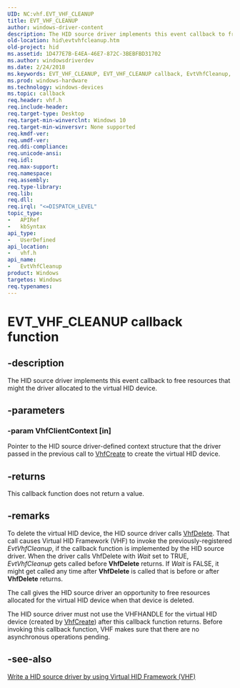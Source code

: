 ```yaml
---
UID: NC:vhf.EVT_VHF_CLEANUP
title: EVT_VHF_CLEANUP
author: windows-driver-content
description: The HID source driver implements this event callback to free resources that might the driver allocated to the virtual HID device.
old-location: hid\evtvhfcleanup.htm
old-project: hid
ms.assetid: 1D477E7B-E4EA-46E7-872C-3BEBFBD31702
ms.author: windowsdriverdev
ms.date: 2/24/2018
ms.keywords: EVT_VHF_CLEANUP, EVT_VHF_CLEANUP callback, EvtVhfCleanup, EvtVhfCleanup callback function [Human Input Devices], hid.evtvhfcleanup, vhf/EvtVhfCleanup
ms.prod: windows-hardware
ms.technology: windows-devices
ms.topic: callback
req.header: vhf.h
req.include-header: 
req.target-type: Desktop
req.target-min-winverclnt: Windows 10
req.target-min-winversvr: None supported
req.kmdf-ver: 
req.umdf-ver: 
req.ddi-compliance: 
req.unicode-ansi: 
req.idl: 
req.max-support: 
req.namespace: 
req.assembly: 
req.type-library: 
req.lib: 
req.dll: 
req.irql: "<=DISPATCH_LEVEL"
topic_type:
-	APIRef
-	kbSyntax
api_type:
-	UserDefined
api_location:
-	vhf.h
api_name:
-	EvtVhfCleanup
product: Windows
targetos: Windows
req.typenames: 
---
```


# EVT_VHF_CLEANUP callback function


## -description


The HID source driver implements this event callback to free resources that might the driver allocated to the virtual HID device. 


## -parameters




### -param VhfClientContext [in]

Pointer to the HID source driver-defined context structure that the driver passed in the previous call to <a href="https://msdn.microsoft.com/library/windows/hardware/dn925036">VhfCreate</a> to create the virtual HID device.


## -returns



This callback function does not return a value.




## -remarks



To delete the virtual HID device, the HID source driver calls <a href="https://msdn.microsoft.com/library/windows/hardware/dn925038">VhfDelete</a>. That call causes Virtual HID Framework (VHF) to invoke the previously-registered <i>EvtVhfCleanup</i>, if the callback function is  implemented by the HID source driver.  When the driver calls VhfDelete with <i>Wait</i> set to TRUE, <i>EvtVhfCleanup</i> gets called before <b>VhfDelete</b> returns. If <i>Wait</i> is FALSE, it might get called any time after <b>VhfDelete</b> is called that is before or after <b>VhfDelete</b> returns.

The call gives the HID source driver an opportunity to free resources allocated for the virtual HID device when that device is deleted. 

The HID source driver must not use the VHFHANDLE for the virtual HID device (created by <a href="https://msdn.microsoft.com/library/windows/hardware/dn925036">VhfCreate</a>) after this callback function returns. Before invoking this callback function, VHF makes sure that there are no asynchronous operations pending.




## -see-also




<a href="https://msdn.microsoft.com/26964963-792F-4529-B4FC-110BF5C65B35">Write a HID source driver by using Virtual HID Framework (VHF)</a>
 

 

